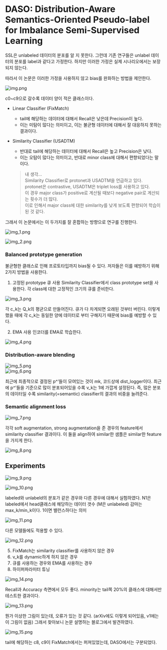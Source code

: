 DASO: Distribution-Aware Semantics-Oriented Pseudo-label for Imbalance Semi-Supervised Learning
===
SSL은 unlabeled 데이터의 분포를 알 지 못한다.
그런데 기존 연구들은 unlabel 데이터의 분포를 label과 같다고 가정한다.
하지만 이러한 가정은 실제 시나리오에서는 보장되지 않는다.

따라서 이 논문은 이러한 가정을 사용하지 않고 bias를 완화하는 방법을 제안한다.

![img.png](img.png)

c0~c9으로 갈수록 데이터 양이 적은 클래스이다.

- Linear Classifier (FixMatch)
    - tail에 해당하는 데이터에 대해서 Recall은 낮은데 Precision이 높다.
    - 이는 미탐이 많다는 의미이고, 이는 불균형 데이터에 대해서 잘 대응하지 못하는 결과이다.
- Similarity Classifier (USADTM)
    - 반대로 tail에 해당하는 데이터에 대해서 Recall은 높고 Precision은 낮다.
    - 이는 오탐이 많다는 의미이고, 반대로 minor class에 대해서 편향되었다는 말이다.

  > 내 생각…                   
  Similarity Classifier로 protonet과 USADTM을 언급하고 있다.    
  protonet은 contrastive, USADTM은 triplet loss를 사용하고 있다.      
  이 경우 major class가 positive로 계산될 때보다 negative pair로 계산되는 횟수가 더 많다.     
  이로 인해서 major class에 대한 similarity를 낮게 보도록 편향되어 학습이 된 것 같다.


그래서 이 논문에서는 이 두가지를 잘 혼합하는 방향으로 연구를 진행한다.

![img_1.png](img_1.png)

![img_2.png](img_2.png)

### Balanced prototype generation

불균형한 클래스로 인해 프로토타입까지 bias될 수 있다.
저자들은 이를 예방하기 위해 2가지 방법을 사용한다.

1. 고정된 prototype 큐 사용
   Similarity Classifier에서 class prototype set을 사용한다.
   각 class에 대한 고정적인 크기의 큐를 준비한다.

![img_3.png](img_3.png)

   각 c_k는 Q_k의 평균으로 만들어진다.
   큐가 다 차게되면 오래된 것부터 버린다.
   이렇게 했을 때에 각 c_k는 동일한 양에 데이터로 부터 구해지기 때문에 bias를 예방할 수 있다.

2. EMA 사용
   인코더를 EMA로 학습한다.

![img_4.png](img_4.png)


### Distribution-aware blending

![img_5.png](img_5.png)  
![img_6.png](img_6.png)    

최근에 최종적으로 결정된 p^’들이 모여있는 것이 mk, 코드상에 dist_logger이다.
최근에 p^’들을 기준으로 많이 분포되어있을 수록 v_k는 1에 가깝게 설정된다.
즉, 많은 분포의 데이터일 수록 similarity(=semantic) classifier의 결과의 비중을 늘려준다.

### Semantic alignment loss

![img_7.png](img_7.png)

각각 soft augmentation, strong augmentation을 준 경우의 feature에서 similarity classifier 결과이다.
이 둘을 align하여 similar한 샘플은 similar한 feature을 가지게 한다.

![img_8.png](img_8.png)

## Experiments

![img_9.png](img_9.png)

![img_10.png](img_10.png)

labeled와 unlabeld의 분포가 같은 경우와 다른 경우에 대해서 실험하였다.
N1은 labeled에서 head클래스에 해당하는 데이터 갯수 (M은 unlabeled)
감마는 max_k/min_k이다. 1이면 밸런스하다는 의미

![img_11.png](img_11.png)

다른 모델들에도 적용할 수 있다.    

![img_12.png](img_12.png)

5. FixMatch는 similarity classifier를 사용하지 않은 경우
6. v_k를 dynamic하게 하지 않은 경우
7. 큐를 사용하는 경우와 EMA를 사용하는 경우
8. 하이퍼파라미터 튜닝

![img_14.png](img_14.png)

Recall과 Accuracy 측면에서 모두 좋다.
minority는 tail쪽 20%의 클래스에 대해서만 테스트한 결과이다.

![img_13.png](img_13.png)

뭔가 이상한 그림이 있는데, 오류가 있는 것 같다. (arXiv에도 이렇게 되어있음, v1에는 이 그림이 없음)
그래서 찾아보니 논문 설명하는 블로그에서 발견하였다.

![img_15.png](img_15.png)

tail에 해당하는 c8, c9이 FixMatch에서는 퍼져있었는데, DASO에서는 구분되었다.
